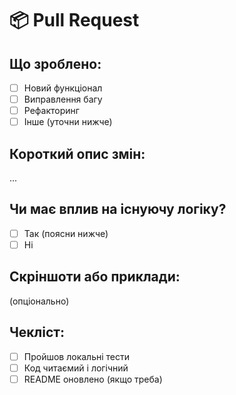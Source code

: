 # 📦 Pull Request

## Що зроблено:
- [ ] Новий функціонал
- [ ] Виправлення багу
- [ ] Рефакторинг
- [ ] Інше (уточни нижче)

## Короткий опис змін:
...

## Чи має вплив на існуючу логіку?
- [ ] Так (поясни нижче)
- [ ] Ні

## Скріншоти або приклади:
(опціонально)

## Чекліст:
- [ ] Пройшов локальні тести
- [ ] Код читаємий і логічний
- [ ] README оновлено (якщо треба)
